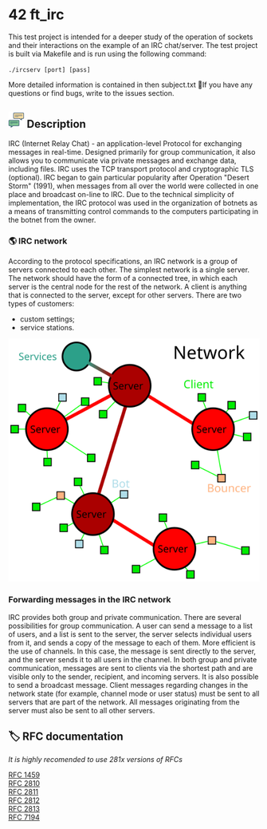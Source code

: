 # 42 ft_irc

This test project is intended for a deeper study of the operation of sockets and their interactions on the example of an IRC chat/server. The test project is built via 
Makefile and is run using the following command:

``./ircserv [port] [pass]`` 

More detailed information is contained in then subject.txt 
📌If you have any questions or find bugs, write to the issues section.






## <img src="https://github.com/markveligod/ft_irc/blob/main/img/chat.gif" width="32" height="32" > Description

IRC (Internet Relay Chat) - an application-level Protocol for exchanging messages in real-time. Designed primarily for group communication, it also allows you to 
communicate via private messages and exchange data, including files. IRC uses the TCP transport protocol and cryptographic TLS (optional). IRC began to gain 
particular popularity after Operation "Desert Storm" (1991), when messages from all over the world were collected in one place and broadcast on-line to IRC. 
Due to the technical simplicity of implementation, the IRC protocol was used in the organization of botnets as a means of transmitting control commands to the 
computers participating in the botnet from the owner.

### :earth_americas: IRC network

According to the protocol specifications, an IRC network is a group of servers connected to each other. The simplest network is a single server. The network 
should have the form of a connected tree, in which each server is the central node for the rest of the network. A client is anything that is connected to the 
server, except for other servers. There are two types of customers:

- custom settings;
- service stations.

<img src="https://github.com/markveligod/ft_irc/blob/main/img/network.svg">

### Forwarding messages in the IRC network

IRC provides both group and private communication. There are several possibilities for group communication. A user can send a message to a list of users, 
and a list is sent to the server, the server selects individual users from it, and sends a copy of the message to each of them. More efficient is the use 
of channels. In this case, the message is sent directly to the server, and the server sends it to all users in the channel. In both group and private 
communication, messages are sent to clients via the shortest path and are visible only to the sender, recipient, and incoming servers. It is also possible 
to send a broadcast message. Client messages regarding changes in the network state (for example, channel mode or user status) must be sent to all servers 
that are part of the network. All messages originating from the server must also be sent to all other servers.

## 🏷️ RFC documentation

*It is highly recomended to use 281x versions of RFCs*

[RFC 1459](https://tools.ietf.org/html/rfc1459)  
[RFC 2810](https://tools.ietf.org/html/rfc2810)  
[RFC 2811](https://tools.ietf.org/html/rfc2811)  
[RFC 2812](https://tools.ietf.org/html/rfc2812)  
[RFC 2813](https://tools.ietf.org/html/rfc2813)  
[RFC 7194](https://tools.ietf.org/html/rfc7194)  
